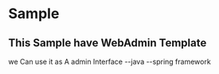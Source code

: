 # Sample
## This Sample have WebAdmin Template 
we Can use it as A admin Interface 
--java
--spring framework
